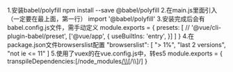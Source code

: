 1.安装babel/polyfill
	npm install --save @babel/polyfill
2.在main.js里面引入
	（一定要在最上面，第一行）
	import '@babel/polyfill'
3.安装完成后会有babel.config.js文件，需手动定义
   module.exports = {
   	  presets: [
   	    // '@vue/cli-plugin-babel/preset',
   	    ['@vue/app', {
   	      useBuiltIns: 'entry',
   	  }]
   	  ]
   	}
4.在package.json文件browserslist配置
	"browserslist": [
	    "> 1%",
	    "last 2 versions",
	    "not ie <= 11"
	  ]
5.使用了vuex的在vue.config.js中，转es5
   module.exports = {
   	transpileDependencies:[/node_modules[/\\\\](element-ui|vuex|)[/\\\\]/]
   }
